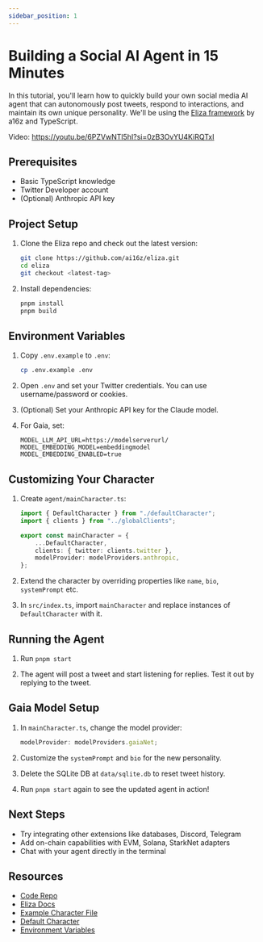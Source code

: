 ```yaml
---
sidebar_position: 1
---
```


# Building a Social AI Agent in 15 Minutes

In this tutorial, you'll learn how to quickly build your own social media AI agent that can autonomously post tweets, respond to interactions, and maintain its own unique personality. We'll be using the [Eliza framework](https://ai16z.github.io/eliza/) by a16z and TypeScript.

Video: https://youtu.be/6PZVwNTl5hI?si=0zB3OvYU4KiRQTxI

## Prerequisites

- Basic TypeScript knowledge
- Twitter Developer account
- (Optional) Anthropic API key

## Project Setup

1. Clone the Eliza repo and check out the latest version:

    ```bash
    git clone https://github.com/ai16z/eliza.git
    cd eliza
    git checkout <latest-tag>
    ```

2. Install dependencies:

    ```bash
    pnpm install
    pnpm build
    ```

## Environment Variables

1. Copy `.env.example` to `.env`:

    ```bash
    cp .env.example .env
    ```

2. Open `.env` and set your Twitter credentials. You can use username/password or cookies.

3. (Optional) Set your Anthropic API key for the Claude model.

4. For Gaia, set:

    ```
    MODEL_LLM_API_URL=https://modelserverurl/
    MODEL_EMBEDDING_MODEL=embeddingmodel
    MODEL_EMBEDDING_ENABLED=true
    ```

## Customizing Your Character

1. Create `agent/mainCharacter.ts`:

    ```typescript
    import { DefaultCharacter } from "./defaultCharacter";
    import { clients } from "../globalClients";

    export const mainCharacter = {
        ...DefaultCharacter,
        clients: { twitter: clients.twitter },
        modelProvider: modelProviders.anthropic,
    };
    ```

2. Extend the character by overriding properties like `name`, `bio`, `systemPrompt` etc.

3. In `src/index.ts`, import `mainCharacter` and replace instances of `DefaultCharacter` with it.

## Running the Agent

1. Run `pnpm start`

2. The agent will post a tweet and start listening for replies. Test it out by replying to the tweet.

## Gaia Model Setup

1. In `mainCharacter.ts`, change the model provider:

    ```typescript
    modelProvider: modelProviders.gaiaNet;
    ```

2. Customize the `systemPrompt` and `bio` for the new personality.

3. Delete the SQLite DB at `data/sqlite.db` to reset tweet history.

4. Run `pnpm start` again to see the updated agent in action!

## Next Steps

- Try integrating other extensions like databases, Discord, Telegram
- Add on-chain capabilities with EVM, Solana, StarkNet adapters
- Chat with your agent directly in the terminal

## Resources

- [Code Repo](https://github.com/dabit3/ai-agent-cognitivedriftt)
- [Eliza Docs](https://ai16z.github.io/eliza/)
- [Example Character File](https://github.com/ai16z/characterfile/blob/main/examples/example.character.json)
- [Default Character](https://github.com/ai16z/eliza/blob/8f4e2643dcb1a5aafb25267e80d22e7e12fd044a/packages/core/src/defaultCharacter.ts#L4)
- [Environment Variables](https://gist.github.com/dabit3/7602e97f3abe0a93bdd84dc250f23021)
